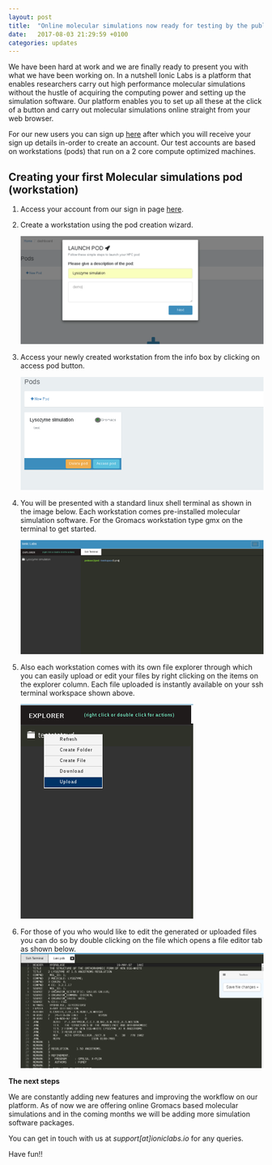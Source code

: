 ```yaml
---
layout: post
title:  "Online molecular simulations now ready for testing by the public at Ionic Labs!"
date:   2017-08-03 21:29:59 +0100
categories: updates
---
```

We have been hard at work and we are finally ready to present you with what we have been working on. In a nutshell Ionic Labs is a platform that enables researchers carry out high performance molecular simulations without the hustle of acquiring the computing power and setting up the simulation software. Our platform enables you to set up all these at the click of a button and carry out molecular simulations online straight from your web browser.

For our new users you can sign up [here][register] after which you will receive your sign up details in-order to create an account. Our test accounts are based on workstations (pods) that run on a 2 core compute optimized machines. 

## Creating your first Molecular simulations pod (workstation) ##

1. Access your account from our sign in page [here][register].

2. Create a workstation using the pod creation wizard.

    ![workstation wizard](/assets/wizard.png)


3. Access your newly created workstation from the info box by clicking on access pod button.

     ![workstation card](/assets/pod-card.png)

4. You will be presented with a standard linux shell terminal as shown in the image below.  Each workstation comes pre-installed molecular simulation software. For the Gromacs workstation type gmx on the terminal to get started.

    ![workstation dashboard](/assets/pod-dash.png)

5. Also each workstation comes with its own file explorer through which you can easily upload or edit your files by right clicking on the items on the explorer column. Each file uploaded is instantly available on your ssh terminal workspace shown above.

    ![workstation file explorer](/assets/file-explorer.png)

6. For those of you who would like to edit the generated or uploaded files you can do so by double clicking on the file which opens a file editor tab as shown below.
    ![workstation file editor](/assets/file-editor.png)

 **The next steps**

We are constantly adding new features and improving the workflow on our platform. As of now we are offering online Gromacs based molecular simulations and in the coming months we will be adding more simulation software packages.

You can get in touch with us at *support[at]ioniclabs.io* for any queries.

Have fun!!

[register]: https://ioniclabs.io/login

